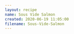 ```yaml
---
layout: recipe
name: Sous Vide Salmon
created: 2020-06-19 11:05:00
filename: Sous-Vide-Salmon
---
```

